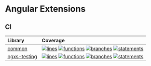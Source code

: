 # Angular Extensions

## CI

| Library                                       | Coverage                                                                                                                                                                                                                                                                                                                                |
| :-------------------------------------------- | :-------------------------------------------------------------------------------------------------------------------------------------------------------------------------------------------------------------------------------------------------------------------------------------------------------------------------------------- |
| [common](./libs/common/README.md)             | [![lines][common-coverage-lines-badge]][common-coverage-report] [![functions][common-coverage-functions-badge]][common-coverage-report] [![branches][common-coverage-branches-badge]][common-coverage-report] [![statements][common-coverage-statements-badge]][common-coverage-report]                                                 |
| [ngxs-testing](./libs/ngxs-testing/README.md) | [![lines][ngxs-testing-coverage-lines-badge]][ngxs-testing-coverage-report] [![functions][ngxs-testing-coverage-functions-badge]][ngxs-testing-coverage-report] [![branches][ngxs-testing-coverage-branches-badge]][ngxs-testing-coverage-report] [![statements][ngxs-testing-coverage-statements-badge]][ngxs-testing-coverage-report] |

[common-coverage-report]: https://robbyrabbitman.github.io/ngx/coverage/libs/common/index.html
[common-coverage-lines-badge]: https://robbyrabbitman.github.io/ngx/coverage/libs/common/badges/badge-lines.svg
[common-coverage-functions-badge]: https://robbyrabbitman.github.io/ngx/coverage/libs/common/badges/badge-functions.svg
[common-coverage-branches-badge]: https://robbyrabbitman.github.io/ngx/coverage/libs/common/badges/badge-branches.svg
[common-coverage-statements-badge]: https://robbyrabbitman.github.io/ngx/coverage/libs/common/badges/badge-statements.svg
[ngxs-testing-coverage-report]: https://robbyrabbitman.github.io/ngx/coverage/libs/ngxs-testing/index.html
[ngxs-testing-coverage-lines-badge]: https://robbyrabbitman.github.io/ngx/coverage/libs/ngxs-testing/badges/badge-lines.svg
[ngxs-testing-coverage-functions-badge]: https://robbyrabbitman.github.io/ngx/coverage/libs/ngxs-testing/badges/badge-functions.svg
[ngxs-testing-coverage-branches-badge]: https://robbyrabbitman.github.io/ngx/coverage/libs/ngxs-testing/badges/badge-branches.svg
[ngxs-testing-coverage-statements-badge]: https://robbyrabbitman.github.io/ngx/coverage/libs/ngxs-testing/badges/badge-statements.svg
